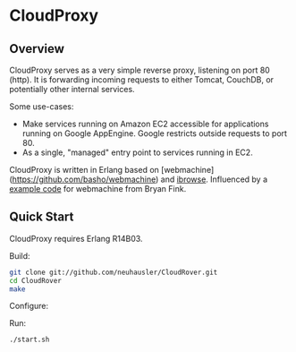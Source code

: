 # CloudProxy

## Overview

CloudProxy serves as a very simple reverse proxy, listening on port 80 (http). It is forwarding incoming requests to either Tomcat, CouchDB, or potentially other internal services.

Some use-cases:

 * Make services running on Amazon EC2 accessible for applications running on Google AppEngine. Google restricts outside requests to port 80.
 * As a single, "managed" entry point to services running in EC2.

CloudProxy is written in Erlang based on [webmachine] (https://github.com/basho/webmachine) and [ibrowse](https://github.com/cmullaparthi/ibrowse/).
Influenced by a [example code](https://bitbucket.org/bryan/wmexamples/) for webmachine from Bryan Fink. 


## Quick Start

CloudProxy requires Erlang R14B03.

Build:

```bash
git clone git://github.com/neuhausler/CloudRover.git
cd CloudRover
make
```

Configure:

Run:
```bash
./start.sh
```

